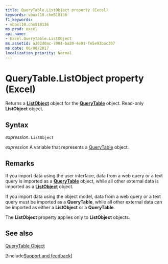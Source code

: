 ```yaml
---
title: QueryTable.ListObject property (Excel)
keywords: vbaxl10.chm518136
f1_keywords:
- vbaxl10.chm518136
ms.prod: excel
api_name:
- Excel.QueryTable.ListObject
ms.assetid: a302d0ac-7084-ba20-4e01-fe5e93bac307
ms.date: 06/08/2017
localization_priority: Normal
---
```



# QueryTable.ListObject property (Excel)

Returns a  **[ListObject](Excel.ListObject.md)** object for the **[QueryTable](Excel.QueryTable.md)** object. Read-only **ListObject** object.


## Syntax

_expression_. `ListObject`

_expression_ A variable that represents a [QueryTable](Excel.QueryTable.md) object.


## Remarks

If you import data using the user interface, data from a web query or a text query is imported as a  **[QueryTable](Excel.QueryTable.md)** object, while all other external data is imported as a **[ListObject](Excel.ListObject.md)** object.

If you import data using the object model, data from a web query or a text query must be imported as a  **QueryTable**, while all other external data can be imported as either a **ListObject** or a **QueryTable**.

The  **ListObject** property applies only to **ListObject** objects.


## See also


[QueryTable Object](Excel.QueryTable.md)

[!include[Support and feedback](~/includes/feedback-boilerplate.md)]